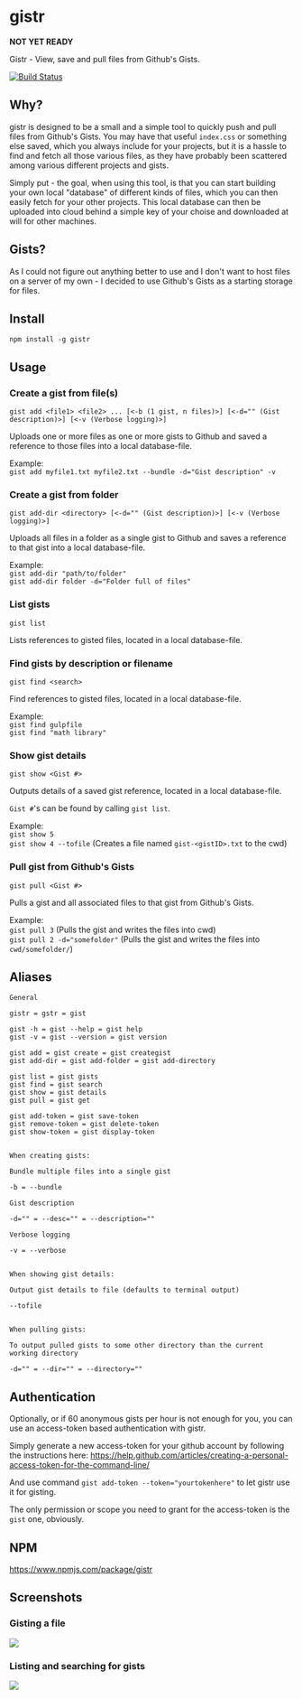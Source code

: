 # gistr

**NOT YET READY**

Gistr - View, save and pull files from Github's Gists.

[![Build Status](https://travis-ci.com/ahvonenj/gistr.svg?token=CTLNy9ndTqFfFx23p9q1&branch=master)](https://travis-ci.com/ahvonenj/gistr)

## Why?

gistr is designed to be a small and a simple tool to quickly push and pull files from Github's Gists. You may have that useful `index.css` or something else saved, which you always include for your projects, but it is a hassle to find and fetch all those various files, as they have probably been scattered among various different projects and gists.

Simply put - the goal, when using this tool, is that you can start building your own local "database" of different kinds of files, which you can then easily fetch for your other projects. This local database can then be uploaded into cloud behind a simple key of your choise and downloaded at will for other machines.

## Gists?

As I could not figure out anything better to use and I don't want to host files on a server of my own - I decided to use Github's Gists as a starting storage for files.

## Install

`npm install -g gistr`

## Usage

### Create a gist from file(s)

`gist add <file1> <file2> ... [<-b (1 gist, n files)>] [<-d="" (Gist description)>] [<-v (Verbose logging)>]`

Uploads one or more files as one or more gists to Github and saved a reference to those files into a local database-file.

Example:  
`gist add myfile1.txt myfile2.txt --bundle -d="Gist description" -v`

### Create a gist from folder

`gist add-dir <directory> [<-d="" (Gist description)>] [<-v (Verbose logging)>]`

Uploads all files in a folder as a single gist to Github and saves a reference to that gist into a local database-file.

Example:  
`gist add-dir "path/to/folder"`  
`gist add-dir folder -d="Folder full of files"`

### List gists

`gist list`

Lists references to gisted files, located in a local database-file.

### Find gists by description or filename

`gist find <search>`

Find references to gisted files, located in a local database-file.

Example:  
`gist find gulpfile`  
`gist find "math library"`

### Show gist details

`gist show <Gist #>`

Outputs details of a saved gist reference, located in a local database-file.

`Gist #`'s can be found by calling `gist list`.

Example:  
`gist show 5`  
`gist show 4 --tofile` (Creates a file named `gist-<gistID>.txt` to the cwd)

### Pull gist from Github's Gists

`gist pull <Gist #>`

Pulls a gist and all associated files to that gist from Github's Gists.

Example:  
`gist pull 3` (Pulls the gist and writes the files into cwd)  
`gist pull 2 -d="somefolder"` (Pulls the gist and writes the files into `cwd/somefolder/`)

## Aliases

```
General

gistr = gstr = gist

gist -h = gist --help = gist help
gist -v = gist --version = gist version

gist add = gist create = gist creategist
gist add-dir = gist add-folder = gist add-directory

gist list = gist gists
gist find = gist search
gist show = gist details
gist pull = gist get

gist add-token = gist save-token
gist remove-token = gist delete-token
gist show-token = gist display-token


When creating gists:

Bundle multiple files into a single gist

-b = --bundle

Gist description

-d="" = --desc="" = --description=""

Verbose logging

-v = --verbose


When showing gist details:

Output gist details to file (defaults to terminal output)

--tofile


When pulling gists:

To output pulled gists to some other directory than the current working directory

-d="" = --dir="" = --directory=""

```

## Authentication

Optionally, or if 60 anonymous gists per hour is not enough for you, you can use an access-token based authentication with gistr.

Simply generate a new access-token for your github account by following the instructions here: https://help.github.com/articles/creating-a-personal-access-token-for-the-command-line/

And use command `gist add-token --token="yourtokenhere"` to let gistr use it for gisting.

The only permission or scope you need to grant for the access-token is the `gist` one, obviously.

## NPM

https://www.npmjs.com/package/gistr

## Screenshots

### Gisting a file

![](https://i.imgur.com/cYEm3PT.png)

### Listing and searching for gists

![](https://i.imgur.com/cjLARbF.png)
